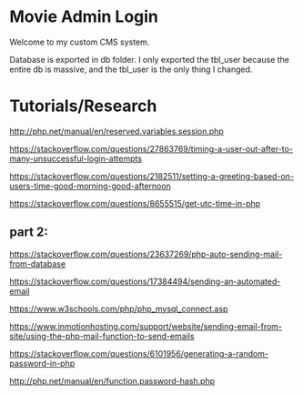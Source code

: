 # Movie Admin Login #

Welcome to my custom CMS system.

Database is exported in db folder. I only exported the tbl_user because the entire db is massive, and the tbl_user is the only thing I changed.

# Tutorials/Research #

http://php.net/manual/en/reserved.variables.session.php

https://stackoverflow.com/questions/27863769/timing-a-user-out-after-to-many-unsuccessful-login-attempts

https://stackoverflow.com/questions/2182511/setting-a-greeting-based-on-users-time-good-morning-good-afternoon

https://stackoverflow.com/questions/8655515/get-utc-time-in-php

## part 2: ##

https://stackoverflow.com/questions/23637269/php-auto-sending-mail-from-database

https://stackoverflow.com/questions/17384494/sending-an-automated-email

https://www.w3schools.com/php/php_mysql_connect.asp

https://www.inmotionhosting.com/support/website/sending-email-from-site/using-the-php-mail-function-to-send-emails

https://stackoverflow.com/questions/6101956/generating-a-random-password-in-php

http://php.net/manual/en/function.password-hash.php
